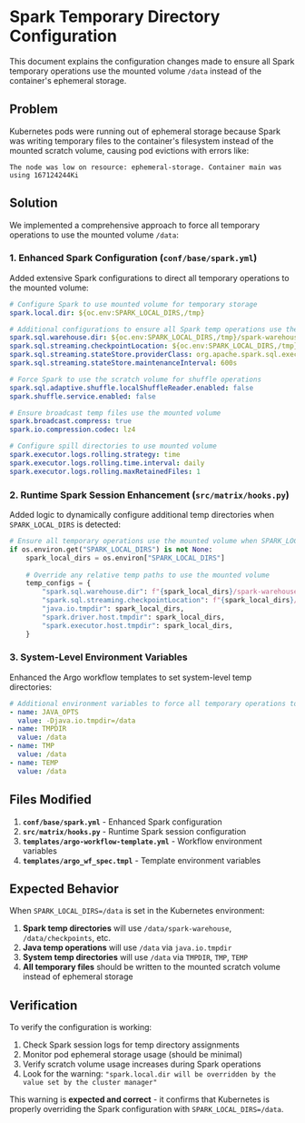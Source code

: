 # Spark Temporary Directory Configuration

This document explains the configuration changes made to ensure all Spark temporary operations use the mounted volume `/data` instead of the container's ephemeral storage.

## Problem
Kubernetes pods were running out of ephemeral storage because Spark was writing temporary files to the container's filesystem instead of the mounted scratch volume, causing pod evictions with errors like:
```
The node was low on resource: ephemeral-storage. Container main was using 167124244Ki
```

## Solution
We implemented a comprehensive approach to force all temporary operations to use the mounted volume `/data`:

### 1. Enhanced Spark Configuration (`conf/base/spark.yml`)
Added extensive Spark configurations to direct all temporary operations to the mounted volume:

```yaml
# Configure Spark to use mounted volume for temporary storage
spark.local.dir: ${oc.env:SPARK_LOCAL_DIRS,/tmp}

# Additional configurations to ensure all Spark temp operations use the mounted volume
spark.sql.warehouse.dir: ${oc.env:SPARK_LOCAL_DIRS,/tmp}/spark-warehouse
spark.sql.streaming.checkpointLocation: ${oc.env:SPARK_LOCAL_DIRS,/tmp}/checkpoints
spark.sql.streaming.stateStore.providerClass: org.apache.spark.sql.execution.streaming.state.HDFSBackedStateStoreProvider
spark.sql.streaming.stateStore.maintenanceInterval: 600s

# Force Spark to use the scratch volume for shuffle operations
spark.sql.adaptive.shuffle.localShuffleReader.enabled: false
spark.shuffle.service.enabled: false

# Ensure broadcast temp files use the mounted volume
spark.broadcast.compress: true
spark.io.compression.codec: lz4

# Configure spill directories to use mounted volume
spark.executor.logs.rolling.strategy: time
spark.executor.logs.rolling.time.interval: daily
spark.executor.logs.rolling.maxRetainedFiles: 1
```

### 2. Runtime Spark Session Enhancement (`src/matrix/hooks.py`)
Added logic to dynamically configure additional temp directories when `SPARK_LOCAL_DIRS` is detected:

```python
# Ensure all temporary operations use the mounted volume when SPARK_LOCAL_DIRS is set
if os.environ.get("SPARK_LOCAL_DIRS") is not None:
    spark_local_dirs = os.environ["SPARK_LOCAL_DIRS"]
    
    # Override any relative temp paths to use the mounted volume
    temp_configs = {
        "spark.sql.warehouse.dir": f"{spark_local_dirs}/spark-warehouse",
        "spark.sql.streaming.checkpointLocation": f"{spark_local_dirs}/checkpoints",
        "java.io.tmpdir": spark_local_dirs,
        "spark.driver.host.tmpdir": spark_local_dirs,
        "spark.executor.host.tmpdir": spark_local_dirs,
    }
```

### 3. System-Level Environment Variables
Enhanced the Argo workflow templates to set system-level temp directories:

```yaml
# Additional environment variables to force all temporary operations to use /data
- name: JAVA_OPTS
  value: -Djava.io.tmpdir=/data
- name: TMPDIR
  value: /data
- name: TMP
  value: /data
- name: TEMP
  value: /data
```

## Files Modified

1. **`conf/base/spark.yml`** - Enhanced Spark configuration
2. **`src/matrix/hooks.py`** - Runtime Spark session configuration
3. **`templates/argo-workflow-template.yml`** - Workflow environment variables
4. **`templates/argo_wf_spec.tmpl`** - Template environment variables

## Expected Behavior

When `SPARK_LOCAL_DIRS=/data` is set in the Kubernetes environment:

1. **Spark temp directories** will use `/data/spark-warehouse`, `/data/checkpoints`, etc.
2. **Java temp operations** will use `/data` via `java.io.tmpdir`
3. **System temp directories** will use `/data` via `TMPDIR`, `TMP`, `TEMP`
4. **All temporary files** should be written to the mounted scratch volume instead of ephemeral storage

## Verification

To verify the configuration is working:

1. Check Spark session logs for temp directory assignments
2. Monitor pod ephemeral storage usage (should be minimal)
3. Verify scratch volume usage increases during Spark operations
4. Look for the warning: `"spark.local.dir will be overridden by the value set by the cluster manager"`

This warning is **expected and correct** - it confirms that Kubernetes is properly overriding the Spark configuration with `SPARK_LOCAL_DIRS=/data`.
